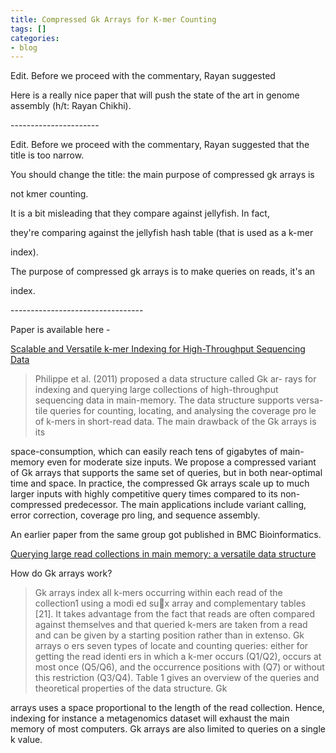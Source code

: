 ```yaml
---
title: Compressed Gk Arrays for K-mer Counting
tags: []
categories:
- blog
---
```

Edit. Before we proceed with the commentary, Rayan suggested
<!--more-->

Here is a really nice paper that will push the state of the art in genome
assembly (h/t: Rayan Chikhi).

\----------------------

Edit. Before we proceed with the commentary, Rayan suggested that the title is
too narrow.

>

You should change the title: the main purpose of compressed gk arrays is

not kmer counting.

It is a bit misleading that they compare against jellyfish. In fact,

they're comparing against the jellyfish hash table (that is used as a k-mer

index).

The purpose of compressed gk arrays is to make queries on reads, it's an

index.

\---------------------------------

Paper is available here -

[Scalable and Versatile k-mer Indexing for High-Throughput Sequencing
Data](http://hal.archives-ouvertes.fr/docs/00/80/61/03/PDF/cgka-RR-2013.pdf)

> Philippe et al. (2011) proposed a data structure called Gk ar- rays for
indexing and querying large collections of high-throughput sequencing data in
main-memory. The data structure supports versa-tile queries for counting,
locating, and analysing the coverage pro le of k-mers in short-read data. The
main drawback of the Gk arrays is its

space-consumption, which can easily reach tens of gigabytes of main-memory
even for moderate size inputs. We propose a compressed variant of Gk arrays
that supports the same set of queries, but in both near-optimal time and
space. In practice, the compressed Gk arrays scale up to much larger inputs
with highly competitive query times compared to its non-compressed
predecessor. The main applications include variant calling, error correction,
coverage pro ling, and sequence assembly.

An earlier paper from the same group got published in BMC Bioinformatics.

[Querying large read collections in main memory: a versatile data
structure](http://www.biomedcentral.com/content/pdf/1471-2105-12-242.pdf)

How do Gk arrays work?

> Gk arrays index all k-mers occurring within each read of the collection1
using a modi ed sux array and complementary tables [21]. It takes advantage
from the fact that reads are often compared against themselves and that
queried k-mers are taken from a read and can be given by a starting position
rather than in extenso. Gk arrays o ers seven types of locate and counting
queries: either for getting the read identi ers in which a k-mer occurs
(Q1/Q2), occurs at most once (Q5/Q6), and the occurrence positions with (Q7)
or without this restriction (Q3/Q4). Table 1 gives an overview of the queries
and theoretical properties of the data structure. Gk

arrays uses a space proportional to the length of the read collection. Hence,
indexing for instance a metagenomics dataset will exhaust the main memory of
most computers. Gk arrays are also limited to queries on a single k value.

